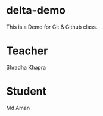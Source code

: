 # delta-demo
This is a Demo for Git &amp;  Github class.

# Teacher
Shradha Khapra

# Student
Md Aman